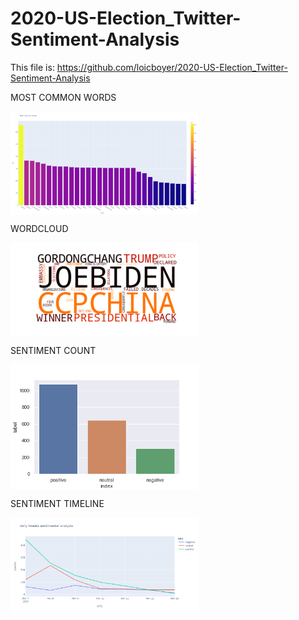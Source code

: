 # 2020-US-Election_Twitter-Sentiment-Analysis

This file is: https://github.com/loicboyer/2020-US-Election_Twitter-Sentiment-Analysis

MOST COMMON WORDS

<img src="https://github.com/loicboyer/2020-US-Election_Twitter-Sentiment-Analysis/blob/main/img/Mostcommonwords.png" width=300, align="center">

WORDCLOUD

<img src="https://github.com/loicboyer/2020-US-Election_Twitter-Sentiment-Analysis/blob/main/img/wordcloud.png" width=300, align="center">

SENTIMENT COUNT

<img src="https://github.com/loicboyer/2020-US-Election_Twitter-Sentiment-Analysis/blob/main/img/count.png" width=300, align="center">

SENTIMENT TIMELINE

<img src="https://github.com/loicboyer/2020-US-Election_Twitter-Sentiment-Analysis/blob/main/img/daily tweets sentimental analysis.png" width=300, align="center">
